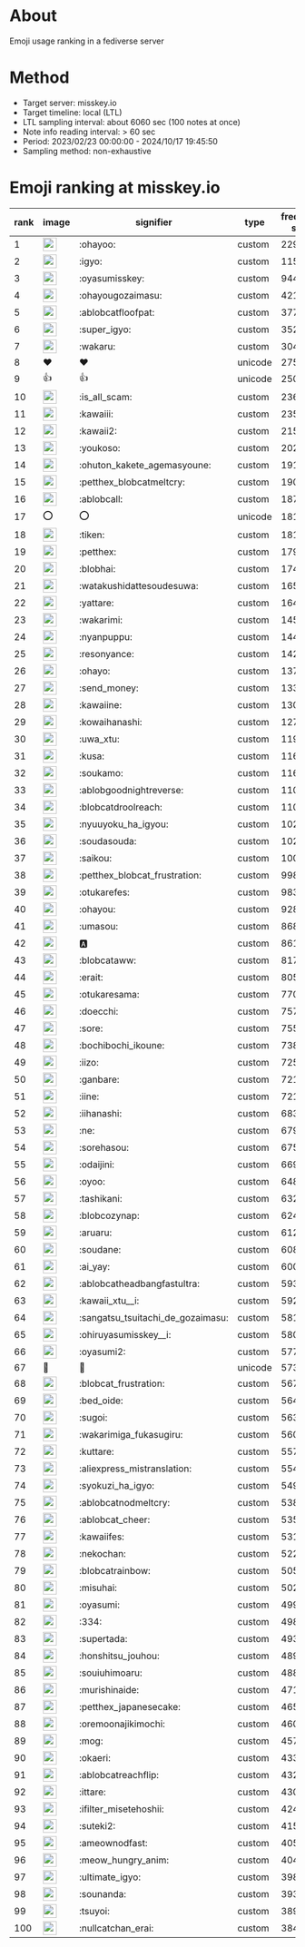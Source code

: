 # About
Emoji usage ranking in a fediverse server

# Method
- Target server: misskey.io
- Target timeline: local (LTL)
- LTL sampling interval: about 6060 sec (100 notes at once)
- Note info reading interval: > 60 sec
- Period: 2023/02/23 00:00:00 - 2024/10/17 19:45:50 
- Sampling method: non-exhaustive

# Emoji ranking at misskey.io

|rank|image|signifier|type|frequency score|
|----|----|----|----|----|
|1|<img height="24" src="https://misskey.io/emoji/ohayoo.webp">|:ohayoo:|custom|229848|
|2|<img height="24" src="https://misskey.io/emoji/igyo.webp">|:igyo:|custom|115902|
|3|<img height="24" src="https://misskey.io/emoji/oyasumisskey.webp">|:oyasumisskey:|custom|94447|
|4|<img height="24" src="https://misskey.io/emoji/ohayougozaimasu.webp">|:ohayougozaimasu:|custom|42117|
|5|<img height="24" src="https://misskey.io/emoji/ablobcatfloofpat.webp">|:ablobcatfloofpat:|custom|37766|
|6|<img height="24" src="https://misskey.io/emoji/super_igyo.webp">|:super_igyo:|custom|35291|
|7|<img height="24" src="https://misskey.io/emoji/wakaru.webp">|:wakaru:|custom|30482|
|8|❤|❤|unicode|27555|
|9|👍|👍|unicode|25019|
|10|<img height="24" src="https://misskey.io/emoji/is_all_scam.webp">|:is_all_scam:|custom|23635|
|11|<img height="24" src="https://misskey.io/emoji/kawaiii.webp">|:kawaiii:|custom|23548|
|12|<img height="24" src="https://misskey.io/emoji/kawaii2.webp">|:kawaii2:|custom|21548|
|13|<img height="24" src="https://misskey.io/emoji/youkoso.webp">|:youkoso:|custom|20224|
|14|<img height="24" src="https://misskey.io/emoji/ohuton_kakete_agemasyoune.webp">|:ohuton_kakete_agemasyoune:|custom|19124|
|15|<img height="24" src="https://misskey.io/emoji/petthex_blobcatmeltcry.webp">|:petthex_blobcatmeltcry:|custom|19069|
|16|<img height="24" src="https://misskey.io/emoji/ablobcall.webp">|:ablobcall:|custom|18719|
|17|⭕|⭕|unicode|18154|
|18|<img height="24" src="https://misskey.io/emoji/tiken.webp">|:tiken:|custom|18147|
|19|<img height="24" src="https://misskey.io/emoji/petthex.webp">|:petthex:|custom|17924|
|20|<img height="24" src="https://misskey.io/emoji/blobhai.webp">|:blobhai:|custom|17435|
|21|<img height="24" src="https://misskey.io/emoji/watakushidattesoudesuwa.webp">|:watakushidattesoudesuwa:|custom|16516|
|22|<img height="24" src="https://misskey.io/emoji/yattare.webp">|:yattare:|custom|16443|
|23|<img height="24" src="https://misskey.io/emoji/wakarimi.webp">|:wakarimi:|custom|14566|
|24|<img height="24" src="https://misskey.io/emoji/nyanpuppu.webp">|:nyanpuppu:|custom|14427|
|25|<img height="24" src="https://misskey.io/emoji/resonyance.webp">|:resonyance:|custom|14258|
|26|<img height="24" src="https://misskey.io/emoji/ohayo.webp">|:ohayo:|custom|13787|
|27|<img height="24" src="https://misskey.io/emoji/send_money.webp">|:send_money:|custom|13338|
|28|<img height="24" src="https://misskey.io/emoji/kawaiine.webp">|:kawaiine:|custom|13085|
|29|<img height="24" src="https://misskey.io/emoji/kowaihanashi.webp">|:kowaihanashi:|custom|12740|
|30|<img height="24" src="https://misskey.io/emoji/uwa_xtu.webp">|:uwa_xtu:|custom|11994|
|31|<img height="24" src="https://misskey.io/emoji/kusa.webp">|:kusa:|custom|11654|
|32|<img height="24" src="https://misskey.io/emoji/soukamo.webp">|:soukamo:|custom|11625|
|33|<img height="24" src="https://misskey.io/emoji/ablobgoodnightreverse.webp">|:ablobgoodnightreverse:|custom|11077|
|34|<img height="24" src="https://misskey.io/emoji/blobcatdroolreach.webp">|:blobcatdroolreach:|custom|11000|
|35|<img height="24" src="https://misskey.io/emoji/nyuuyoku_ha_igyou.webp">|:nyuuyoku_ha_igyou:|custom|10279|
|36|<img height="24" src="https://misskey.io/emoji/soudasouda.webp">|:soudasouda:|custom|10221|
|37|<img height="24" src="https://misskey.io/emoji/saikou.webp">|:saikou:|custom|10071|
|38|<img height="24" src="https://misskey.io/emoji/petthex_blobcat_frustration.webp">|:petthex_blobcat_frustration:|custom|9981|
|39|<img height="24" src="https://misskey.io/emoji/otukarefes.webp">|:otukarefes:|custom|9833|
|40|<img height="24" src="https://misskey.io/emoji/ohayou.webp">|:ohayou:|custom|9281|
|41|<img height="24" src="https://misskey.io/emoji/umasou.webp">|:umasou:|custom|8686|
|42|<img height="24" src="https://misskey.io/emoji/a.webp">|:a:|custom|8618|
|43|<img height="24" src="https://misskey.io/emoji/blobcataww.webp">|:blobcataww:|custom|8172|
|44|<img height="24" src="https://misskey.io/emoji/erait.webp">|:erait:|custom|8052|
|45|<img height="24" src="https://misskey.io/emoji/otukaresama.webp">|:otukaresama:|custom|7700|
|46|<img height="24" src="https://misskey.io/emoji/doecchi.webp">|:doecchi:|custom|7570|
|47|<img height="24" src="https://misskey.io/emoji/sore.webp">|:sore:|custom|7554|
|48|<img height="24" src="https://misskey.io/emoji/bochibochi_ikoune.webp">|:bochibochi_ikoune:|custom|7380|
|49|<img height="24" src="https://misskey.io/emoji/iizo.webp">|:iizo:|custom|7252|
|50|<img height="24" src="https://misskey.io/emoji/ganbare.webp">|:ganbare:|custom|7214|
|51|<img height="24" src="https://misskey.io/emoji/iine.webp">|:iine:|custom|7214|
|52|<img height="24" src="https://misskey.io/emoji/iihanashi.webp">|:iihanashi:|custom|6835|
|53|<img height="24" src="https://misskey.io/emoji/ne.webp">|:ne:|custom|6794|
|54|<img height="24" src="https://misskey.io/emoji/sorehasou.webp">|:sorehasou:|custom|6751|
|55|<img height="24" src="https://misskey.io/emoji/odaijini.webp">|:odaijini:|custom|6694|
|56|<img height="24" src="https://misskey.io/emoji/oyoo.webp">|:oyoo:|custom|6486|
|57|<img height="24" src="https://misskey.io/emoji/tashikani.webp">|:tashikani:|custom|6323|
|58|<img height="24" src="https://misskey.io/emoji/blobcozynap.webp">|:blobcozynap:|custom|6244|
|59|<img height="24" src="https://misskey.io/emoji/aruaru.webp">|:aruaru:|custom|6128|
|60|<img height="24" src="https://misskey.io/emoji/soudane.webp">|:soudane:|custom|6086|
|61|<img height="24" src="https://misskey.io/emoji/ai_yay.webp">|:ai_yay:|custom|6001|
|62|<img height="24" src="https://misskey.io/emoji/ablobcatheadbangfastultra.webp">|:ablobcatheadbangfastultra:|custom|5938|
|63|<img height="24" src="https://misskey.io/emoji/kawaii_xtu__i.webp">|:kawaii_xtu__i:|custom|5929|
|64|<img height="24" src="https://misskey.io/emoji/sangatsu_tsuitachi_de_gozaimasu.webp">|:sangatsu_tsuitachi_de_gozaimasu:|custom|5818|
|65|<img height="24" src="https://misskey.io/emoji/ohiruyasumisskey__i.webp">|:ohiruyasumisskey__i:|custom|5809|
|66|<img height="24" src="https://misskey.io/emoji/oyasumi2.webp">|:oyasumi2:|custom|5779|
|67|🎉|🎉|unicode|5732|
|68|<img height="24" src="https://misskey.io/emoji/blobcat_frustration.webp">|:blobcat_frustration:|custom|5678|
|69|<img height="24" src="https://misskey.io/emoji/bed_oide.webp">|:bed_oide:|custom|5648|
|70|<img height="24" src="https://misskey.io/emoji/sugoi.webp">|:sugoi:|custom|5633|
|71|<img height="24" src="https://misskey.io/emoji/wakarimiga_fukasugiru.webp">|:wakarimiga_fukasugiru:|custom|5605|
|72|<img height="24" src="https://misskey.io/emoji/kuttare.webp">|:kuttare:|custom|5579|
|73|<img height="24" src="https://misskey.io/emoji/aliexpress_mistranslation.webp">|:aliexpress_mistranslation:|custom|5547|
|74|<img height="24" src="https://misskey.io/emoji/syokuzi_ha_igyo.webp">|:syokuzi_ha_igyo:|custom|5497|
|75|<img height="24" src="https://misskey.io/emoji/ablobcatnodmeltcry.webp">|:ablobcatnodmeltcry:|custom|5389|
|76|<img height="24" src="https://misskey.io/emoji/ablobcat_cheer.webp">|:ablobcat_cheer:|custom|5358|
|77|<img height="24" src="https://misskey.io/emoji/kawaiifes.webp">|:kawaiifes:|custom|5315|
|78|<img height="24" src="https://misskey.io/emoji/nekochan.webp">|:nekochan:|custom|5226|
|79|<img height="24" src="https://misskey.io/emoji/blobcatrainbow.webp">|:blobcatrainbow:|custom|5050|
|80|<img height="24" src="https://misskey.io/emoji/misuhai.webp">|:misuhai:|custom|5020|
|81|<img height="24" src="https://misskey.io/emoji/oyasumi.webp">|:oyasumi:|custom|4995|
|82|<img height="24" src="https://misskey.io/emoji/334.webp">|:334:|custom|4980|
|83|<img height="24" src="https://misskey.io/emoji/supertada.webp">|:supertada:|custom|4931|
|84|<img height="24" src="https://misskey.io/emoji/honshitsu_jouhou.webp">|:honshitsu_jouhou:|custom|4890|
|85|<img height="24" src="https://misskey.io/emoji/souiuhimoaru.webp">|:souiuhimoaru:|custom|4882|
|86|<img height="24" src="https://misskey.io/emoji/murishinaide.webp">|:murishinaide:|custom|4714|
|87|<img height="24" src="https://misskey.io/emoji/petthex_japanesecake.webp">|:petthex_japanesecake:|custom|4652|
|88|<img height="24" src="https://misskey.io/emoji/oremoonajikimochi.webp">|:oremoonajikimochi:|custom|4601|
|89|<img height="24" src="https://misskey.io/emoji/mog.webp">|:mog:|custom|4570|
|90|<img height="24" src="https://misskey.io/emoji/okaeri.webp">|:okaeri:|custom|4338|
|91|<img height="24" src="https://misskey.io/emoji/ablobcatreachflip.webp">|:ablobcatreachflip:|custom|4328|
|92|<img height="24" src="https://misskey.io/emoji/ittare.webp">|:ittare:|custom|4309|
|93|<img height="24" src="https://misskey.io/emoji/ifilter_misetehoshii.webp">|:ifilter_misetehoshii:|custom|4245|
|94|<img height="24" src="https://misskey.io/emoji/suteki2.webp">|:suteki2:|custom|4150|
|95|<img height="24" src="https://misskey.io/emoji/ameownodfast.webp">|:ameownodfast:|custom|4053|
|96|<img height="24" src="https://misskey.io/emoji/meow_hungry_anim.webp">|:meow_hungry_anim:|custom|4044|
|97|<img height="24" src="https://misskey.io/emoji/ultimate_igyo.webp">|:ultimate_igyo:|custom|3983|
|98|<img height="24" src="https://misskey.io/emoji/sounanda.webp">|:sounanda:|custom|3936|
|99|<img height="24" src="https://misskey.io/emoji/tsuyoi.webp">|:tsuyoi:|custom|3895|
|100|<img height="24" src="https://misskey.io/emoji/nullcatchan_erai.webp">|:nullcatchan_erai:|custom|3843|
